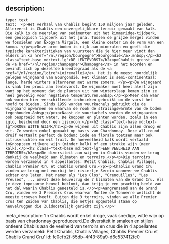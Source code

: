description:
  -
    type: text
    text: '<p>Het verhaal van Chablis begint 150 miljoen jaar geleden. Allereerst is Chablis een onvergelijkbare terroir gemaakt van kalk. Die kalk is de neerslag van sedimenten uit het kimmeridge-tijdperk, een geologisch tijdperk uit het jura. Tussen de grijze mergel vinden we fossielen van Exogyra Virgula, een kleine oester in de vorm van een komma. </p><p>Deze arme bodem is rijk aan mineralen en geeft die typische karakteristieken van vuursteen die je hier meer vindt dan elders in <a href="/nl/region/bourgogne">Bourgondië</a>.&nbsp;</p><h2 class="text-base md:text-lg">DE LENTEVORST</h2><p>Chablis grenst aan de <a href="/nl/region/champagne">Champagne</a> in het Noorden en bevindt zich op dezelfde breedtegraad als de <a href="/nl/region/loire">Loirevallei</a>. Het is de meest noordelijk gelegen wijngaard van Bourgondië. Het klimaat is semi-continentaal: lange, harde winters alterneren met warme zomers. </p><p>De wijngaard is vaak ten prooi aan lentevorst. De wijnmaker moet heel alert zijn want op het moment dat de planten uit hun winterslaap komen zijn ze heel gevoelig voor negatieve temperaturen.&nbsp;</p><p>Meer dan waar ook worden hier verschillende technieken gebruikt om de vorst het hoofd te bieden. Sinds 1959 worden vuurkachels gebruikt die de wijngaard opwarmen en waarvan de rook de stralingswarmte van de bodem tegenhouden.&nbsp;</p><p>Naast de vuurkachels worden de wijngaarden ook besproeid met water. De knoppen en planten worden, zoals in een iglo, beschermd door een ijscocon.</p><h2 class="text-base md:text-lg">DROGE WITTE WIJN</h2><p>De wijnen uit Chablis zijn allen droog en wit. Ze worden enkel gemaakt op basis van Chardonnay. Deze all-round druif vertaalt perfect de bodem: iode en florale toetsen maar ook citrusvruchten en wit fruit. De hoeveelheid kalk wordt vertaald in&nbsp;een rijkere wijn (minder kalk) of een strakke wijn (meer kalk).</p><h2 class="text-base md:text-lg">EEN VEELHEID AAN TERROIRS</h2><p>De diversiteit aan wijnen in Chablis vinden we terug dankzij de veelheid aan klimaten en terroirs.</p><p>Die terroirs worden verzameld in 4 appellantes: Petit Chablis, Chablis Villages, Chablis Premier Cru et Chablis Grand Cru.</p><p>Chablis Grand Cru vinden we terug net voorbij het riviertje Serein wanneer we Chablis achter ons laten. Met namen als "Les Clos", "Grenouilles", "Les Preuses", ... omvat deze heuvelrug de 7 klimaten van de Grand Cru. Als je deze imposante heuvel beklomt, dan krijg je een prachtig beeld van het dal waarin Chablis genesteld is.</p><p>Aangrenzend aan de Grand Cru, vinden we 3 Premiers Crus waarvan Montée de Tonnerre wellicht de meeste troeven heeft. Buiten die 3 terroirs, vinden we alle Premier Crus ten Zuiden van Chablis, die netjes opgesteld staan op heuvelruggen die Zuidoostelijk gericht zijn.</p>'
meta_description: 'In Chablis wordt enkel droge, vaak snedige, witte wijn op basis van chardonnay geproduceerd.De diversiteit in smaken en stijlen ontleent Chablis aan de veelheid van terroirs en crus die in 4 appellantes werden verzameld: Petit Chablis, Chablis Villages, Chablis Premier Cru et Chablis Grand Cru'
id: fc0cfb2f-55db-4f43-89a9-d6c537412fc0
